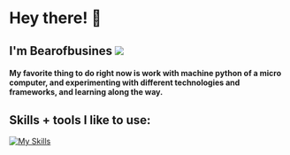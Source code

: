 # Hey there! 👋
## **I'm Bearofbusines** <img src="https://komarev.com/ghpvc/?username=Bearofbusines&color=15171a">


#### My favorite thing to do right now is work with machine python of a micro computer, and experimenting with different technologies and frameworks, and learning along the way.

## Skills + tools I like to use:

[![My Skills](https://skillicons.dev/icons?i=js,html,arduino,bash,cpp,c,cs,express,java,linux,sqlite,nodejs,ps,py,react,tensorflow,unity)](https://skillicons.dev)


